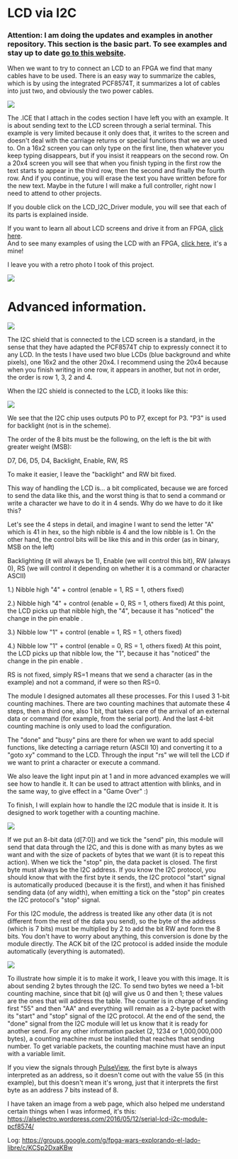 # LCD via I2C

### Attention: I am doing the updates and examples in another repository. This section is the basic part. To see examples and stay up to date [go to this website](https://github.com/cavearr/icecrystal/tree/master/examples/I2C/LCD).

When we want to try to connect an LCD to an FPGA we find that many cables have to be used. There is an easy way to summarize the cables, which is by using the integrated PCF8574T, it summarizes a lot of cables into just two, and obviously the two power cables.

![](https://github.com/Democrito/repositorios/blob/master/Sensors/I2C/LCD/img/example_lcd_i2c_with_ligh.PNG)

The .ICE that I attach in the codes section I have left you with an example. It is about sending text to the LCD screen through a serial terminal. This example is very limited because it only does that, it writes to the screen and doesn't deal with the carriage returns or special functions that we are used to. On a 16x2 screen you can only type on the first line, then whatever you keep typing disappears, but if you insist it reappears on the second row. On a 20x4 screen you will see that when you finish typing in the first row the text starts to appear in the third row, then the second and finally the fourth row. And if you continue, you will erase the text you have written before for the new text. Maybe in the future I will make a full controller, right now I need to attend to other projects.

If you double click on the LCD_I2C_Driver module, you will see that each of its parts is explained inside.

If you want to learn all about LCD screens and drive it from an FPGA, [click here](https://github.com/Obijuan/Cuadernos-tecnicos-FPGAs-libres/wiki/Controlador-LCD-16x2).    
And to see many examples of using the LCD with an FPGA, [click here](https://github.com/cavearr/icecrystal/tree/master/examples), it's a mine!

I leave you with a retro photo I took of this project.

![](https://github.com/Democrito/repositorios/blob/master/Sensors/I2C/LCD/img/fotoExample.JPG)

# Advanced information.

![](https://github.com/Democrito/repositorios/blob/master/Sensors/I2C/LCD/img/LCD%20with%20I2C.jpg)

The I2C shield that is connected to the LCD screen is a standard, in the sense that they have adapted the PCF8574T chip to expressly connect it to any LCD. In the tests I have used two blue LCDs (blue background and white pixels), one 16x2 and the other 20x4. I recommend using the 20x4 because when you finish writing in one row, it appears in another, but not in order, the order is row 1, 3, 2 and 4.

When the I2C shield is connected to the LCD, it looks like this:

![](https://github.com/Democrito/repositorios/blob/master/Sensors/I2C/LCD/img/config%20pinouts%20i2c%20lcd.png)

We see that the I2C chip uses outputs P0 to P7, except for P3. "P3" is used for backlight (not is in the scheme).

The order of the 8 bits must be the following, on the left is the bit with greater weight (MSB):

D7, D6, D5, D4, Backlight, Enable, RW, RS

To make it easier, I leave the "backlight" and RW bit fixed.

This way of handling the LCD is... a bit complicated, because we are forced to send the data like this, and the worst thing is that to send a command or write a character we have to do it in 4 sends. Why do we have to do it like this?

Let's see the 4 steps in detail, and imagine I want to send the letter "A" which is 41 in hex, so the high nibble is 4 and the low nibble is 1.
On the other hand, the control bits will be like this and in this order (as in binary, MSB on the left)

Backlighting (it will always be 1), Enable (we will control this bit), RW (always 0), RS (we will control it depending on whether it is a command or character ASCII)

1.) Nibble high "4" + control (enable = 1, RS = 1, others fixed)

2.) Nibble high "4" + control (enable = 0, RS = 1, others fixed) At this point, the LCD picks up that nibble high, the "4", because it has "noticed" the change in the pin enable .

3.) Nibble low "1" + control (enable = 1, RS = 1, others fixed)

4.) Nibble low "1" + control (enable = 0, RS = 1, others fixed)  At this point, the LCD picks up that nibble low, the "1", because it has "noticed" the change in the pin enable .

RS is not fixed, simply RS=1 means that we send a character (as in the example) and not a command, if were so then RS=0.

The module I designed automates all these processes. For this I used 3 1-bit counting machines. There are two counting machines that automate these 4 steps, then a third one, also 1 bit, that takes care of the arrival of an external data or command (for example, from the serial port). And the last 4-bit counting machine is only used to load the configuration.

The "done" and "busy" pins are there for when we want to add special functions, like detecting a carriage return (ASCII 10) and converting it to a "goto xy" command to the LCD. Through the input "rs" we will tell the LCD if we want to print a character or execute a command.

We also leave the light input pin at 1 and in more advanced examples we will see how to handle it. It can be used to attract attention with blinks, and in the same way, to give effect in a "Game Over" :)

To finish, I will explain how to handle the I2C module that is inside it. It is designed to work together with a counting machine.

![](https://github.com/Democrito/repositorios/blob/master/Sensors/I2C/LCD/img/i2c%20only%20write.PNG)

If we put an 8-bit data (d[7:0]) and we tick the "send" pin, this module will send that data through the I2C, and this is done with as many bytes as we want and with the size of packets of bytes that we want (it is to repeat this action). When we tick the "stop" pin, the data packet is closed. The first byte must always be the I2C address. If you know the I2C protocol, you should know that with the first byte it sends, the I2C protocol "start" signal is automatically produced (because it is the first), and when it has finished sending data (of any width), when emitting a tick on the "stop" pin creates the I2C protocol's "stop" signal.

For this I2C module, the address is treated like any other data (it is not different from the rest of the data you send), so the byte of the address (which is 7 bits) must be multiplied by 2 to add the bit RW and form the 8 bits. You don't have to worry about anything, this conversion is done by the module directly. The ACK bit of the I2C protocol is added inside the module automatically (everything is automated).

![](https://github.com/Democrito/repositorios/blob/master/Sensors/I2C/LCD/img/ejemplo%20simple%20i2c.PNG)

To illustrate how simple it is to make it work, I leave you with this image. It is about sending 2 bytes through the I2C. To send two bytes we need a 1-bit counting machine, since that bit (q) will give us 0 and then 1; these values are the ones that will address the table. The counter is in charge of sending first "55" and then "AA" and everything will remain as a 2-byte packet with its "start" and "stop" signal of the I2C protocol. At the end of the send, the "done" signal from the I2C module will let us know that it is ready for another send. For any other information packet (2, 1234 or 1,000,000,000 bytes), a counting machine must be installed that reaches that sending number. To get variable packets, the counting machine must have an input with a variable limit.

If you view the signals through [PulseView](https://sigrok.org/doc/pulseview/0.4.1/manual.html), the first byte is always interpreted as an address, so it doesn't come out with the value 55 (in this example), but this doesn't mean it's wrong, just that it interprets the first byte as an address 7 bits instead of 8.

I have taken an image from a web page, which also helped me understand certain things when I was informed, it's this: https://alselectro.wordpress.com/2016/05/12/serial-lcd-i2c-module-pcf8574/


Log: https://groups.google.com/g/fpga-wars-explorando-el-lado-libre/c/KCSp2DxaKBw
